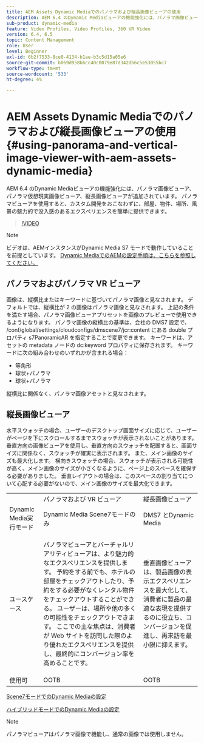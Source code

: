 ```yaml
---
title: AEM Assets Dynamic Mediaでのパノラマおよび縦長画像ビューアの使用
description: AEM 6.4 のDynamic Mediaビューアの機能強化には、パノラマ画像ビューア、パノラマ仮想現実画像ビューア、縦長画像ビューアが追加されています。 パノラマビューアを使用すると、カスタム開発をおこなわずに、部屋、物件、場所、風景の魅力的で没入感のあるエクスペリエンスを簡単に提供できます。
sub-product: dynamic-media
feature: Video Profiles, Video Profiles, 360 VR Video
version: 6.4, 6.5
topic: Content Management
role: User
level: Beginner
exl-id: 6b2f7533-8ce0-4134-b1ae-b3c5d15a05e6
source-git-commit: b069d958bbcc40c0079e87d342db6c5e53055bc7
workflow-type: tm+mt
source-wordcount: '533'
ht-degree: 4%

---
```


# AEM Assets Dynamic Mediaでのパノラマおよび縦長画像ビューアの使用{#using-panorama-and-vertical-image-viewer-with-aem-assets-dynamic-media}

AEM 6.4 のDynamic Mediaビューアの機能強化には、パノラマ画像ビューア、パノラマ仮想現実画像ビューア、縦長画像ビューアが追加されています。 パノラマビューアを使用すると、カスタム開発をおこなわずに、部屋、物件、場所、風景の魅力的で没入感のあるエクスペリエンスを簡単に提供できます。

>[!VIDEO](https://video.tv.adobe.com/v/24156/?quality=9&learn=on)

>[!NOTE]
>
>ビデオは、AEMインスタンスがDynamic Media S7 モードで動作していることを前提としています。 [Dynamic MediaでのAEMの設定手順は、こちらを参照してください。](https://helpx.adobe.com/jp/experience-manager/6-3/assets/using/config-dynamic-fp-14410.html)

## パノラマおよびパノラマ VR ビューア

画像は、縦横比またはキーワードに基づいてパノラマ画像と見なされます。 デフォルトでは、縦横比が 2 の画像はパノラマ画像と見なされます。 上記の条件を満たす場合、パノラマ画像ビューアプリセットを画像のプレビューで使用できるようになります。 パノラマ画像の縦横比の基準は、会社の DMS7 設定で、 /conf/global/settings/cloudconfigs/dmscene7/jcr:content にある double プロパティ s7PanoramicAR を指定することで変更できます。 キーワードは、アセットの metadata ノードの dc:keyword プロパティに保存されます。 キーワードに次の組み合わせのいずれかが含まれる場合：

* 等角形
* 球状+パノラマ
* 球状+パノラマ

縦横比に関係なく、パノラマ画像アセットと見なされます。

## 縦長画像ビューア

水平スウォッチの場合、ユーザーのデスクトップ画面サイズに応じて、ユーザーがページを下にスクロールするまでスウォッチが表示されないことがあります。 垂直方向の画像ビューアを使用し、垂直方向のスウォッチを配置すると、画面サイズに関係なく、スウォッチが確実に表示されます。 また、メイン画像のサイズも最大化します。 横向きスウォッチの場合、スウォッチが表示される可能性が高く、メイン画像のサイズが小さくなるように、ページ上のスペースを確保する必要がありました。 垂直レイアウトの場合は、このスペースの割り当てについて心配する必要がないので、メイン画像のサイズを最大化できます。

<table> 
 <tbody>
  <tr>
   <td> </td>
   <td>パノラマおよび VR ビューア</td>
   <td>縦長画像ビューア</td>
  </tr>
  <tr>
   <td>Dynamic Media実行モード</td>
   <td>Dynamic Media Scene7モードのみ</td>
   <td>DMS7 とDynamic Media</td>
  </tr>
  <tr>
   <td>ユースケース</td>
   <td><p>パノラマビューアとバーチャルリアリティビューアは、より魅力的なエクスペリエンスを提供します。 予約をする前でも、ホテルの部屋をチェックアウトしたり、予約をする必要がなくレンタル物件をチェックアウトすることができる。 ユーザーは、場所や他の多くの可能性をチェックアウトできます。 ここでの主な焦点は、消費者が Web サイトを訪問した際のより優れたエクスペリエンスを提供し、最終的にコンバージョン率を高めることです。</p> <p> </p> </td> 
   <td><p>垂直画像ビューアは、製品画像の表示エクスペリエンスを最大化して、消費者に製品の最適な表現を提供するのに役立ち、コンバージョンを促進し、再来訪を最小限に抑えます。</p> <p> </p> </td>
  </tr>
  <tr>
   <td>使用可 </td>
   <td>OOTB</td>
   <td>OOTB</td>
  </tr>
 </tbody>
</table>

[Scene7モードでのDynamic Mediaの設定](https://helpx.adobe.com/jp/experience-manager/6-5/assets/using/config-dms7.html)

[ハイブリッドモードでのDynamic Mediaの設定](https://helpx.adobe.com/jp/experience-manager/6-5/assets/using/config-dynamic.html)

>[!NOTE]
>
>パノラマビューアはパノラマ画像で機能し、通常の画像では使用しません。
